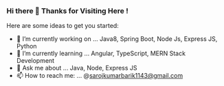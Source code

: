 ### Hi there 👋 Thanks for Visiting Here !

Here are some ideas to get you started:

- 🔭 I’m currently working on ... Java8, Spring Boot, Node Js, Express JS, Python
- 🌱 I’m currently learning ... Angular, TypeScript, MERN Stack Development
- 💬 Ask me about ... Java, Node, Express JS
- 📫 How to reach me: ... @sarojkumarbarik1143@gmail.com
